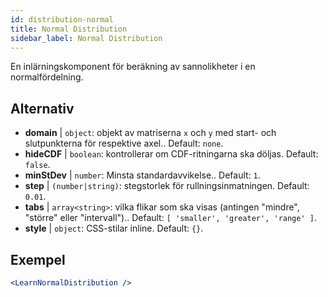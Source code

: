 ```yaml
---
id: distribution-normal
title: Normal Distribution
sidebar_label: Normal Distribution
---
```


En inlärningskomponent för beräkning av sannolikheter i en normalfördelning.

## Alternativ

* __domain__ | `object`: objekt av matriserna `x` och `y` med start- och slutpunkterna för respektive axel.. Default: `none`.
* __hideCDF__ | `boolean`: kontrollerar om CDF-ritningarna ska döljas. Default: `false`.
* __minStDev__ | `number`: Minsta standardavvikelse.. Default: `1`.
* __step__ | `(number|string)`: stegstorlek för rullningsinmatningen. Default: `0.01`.
* __tabs__ | `array<string>`: vilka flikar som ska visas (antingen "mindre", "större" eller "intervall").. Default: `[
  'smaller',
  'greater',
  'range'
]`.
* __style__ | `object`: CSS-stilar inline. Default: `{}`.


## Exempel

```jsx live
<LearnNormalDistribution />
```

